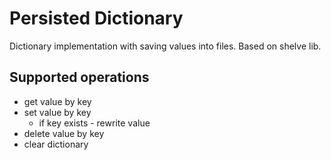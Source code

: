 Persisted Dictionary
====

Dictionary implementation with saving values into files. 
Based on shelve lib.

Supported operations
--
- get value by key
- set value by key
    - if key exists - rewrite value
- delete value by key
- clear dictionary 

